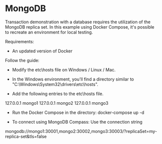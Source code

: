 # MongoDB
Transaction demonstration with a database requires the utilization of the MongoDB replica set. In this example using Docker Compose, it's possible to recreate an environment for local testing.

Requirements:
- An updated version of Docker

Follow the guide:

- Modify the etc\hosts file on Windows / Linux / Mac.

- In the Windows environment, you'll find a directory similar to "C:\Windows\System32\drivers\etc\hosts".

- Add the following entries to the etc\hosts file.

127.0.0.1 mongo1 
127.0.0.1 mongo2 
127.0.0.1 mongo3 

- Run the Docker Compose in the directory:
docker-compose up -d

- To connect using MongoDB Compass:
Use the connection string

mongodb://mongo1:30001,mongo2:30002,mongo3:30003/?replicaSet=my-replica-set&tls=false